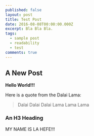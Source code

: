 ```yaml
---
published: false
layout: post
title: Test Post
date: 2016-08-08T00:00:00.000Z
excerpt: Bla Bla Bla.
tags:
  - sample post
  - readability
  - test
comments: true
---
```

## A New Post

**Hello World!!!**

Here is a quote from the Dalai Lama:

> Dalai Dalai 
Dalai Lama Lama Lama

### An H3 Heading

MY NAME IS LA HEFE!!!



